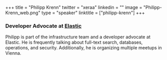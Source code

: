 +++
title = "Philipp Krenn"
twitter = "xeraa"
linkedin = ""
image = "Philipp-Krenn_web.png"
type = "speaker"
linktitle = ["philipp-krenn"]
+++

<h3>Developer Advocate at <a href="https://www.elastic.co/" target ="_blank">Elastic</a></h3>

<p>Philipp is part of the infrastructure team and a developer advocate at Elastic. He is frequently talking about full-text search, databases, operations, and security. Additionally, he is organizing multiple meetups in Vienna.</p>
